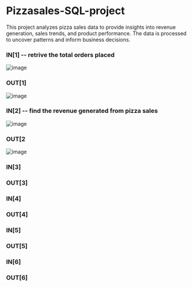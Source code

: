 # Pizzasales-SQL-project
This project analyzes pizza sales data to provide insights into revenue generation, sales trends, and product performance. The data is processed to uncover patterns and inform business decisions.

### IN[1] -- retrive the total orders placed
![image](https://github.com/user-attachments/assets/7bab9b99-dd4f-4f56-8856-cd7324a93765)

### OUT[1]
![image](https://github.com/user-attachments/assets/291eb500-a118-4909-8051-1f5aa8b52833)

### IN[2] -- find the revenue generated from pizza sales
![image](https://github.com/user-attachments/assets/000cb410-bf68-4e42-a2e5-d30b9de20d27)

### OUT[2
![image](https://github.com/user-attachments/assets/e61430e4-2126-4234-a519-ee3eb2751c97)

### IN[3]
### OUT[3]


### IN[4]
### OUT[4]


### IN[5]
### OUT[5]


### IN[6]
### OUT[6]



